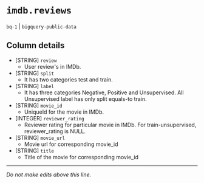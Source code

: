 # `imdb.reviews`
`bq-1` | `bigquery-public-data`

## Column details
* [STRING]    `review`
  - User review's in IMDb.
* [STRING]    `split`
  - It has two categories test and train.
* [STRING]    `label`
  - It has three categories Negative, Positive and Unsupervised. All Unsupervised label has only split equals-to train.
* [STRING]    `movie_id`
  - UniqueId for the movie in IMDb.
* [INTEGER]   `reviewer_rating`
  - Reviewer rating for particular movie in IMDb. For train-unsupervised, reviewer_rating is NULL.
* [STRING]    `movie_url`
  - Movie url for corresponding movie_id
* [STRING]    `title`
  - Title of the movie for corresponding movie_id

-------------------------------------------------------------------------------
*Do not make edits above this line.*

